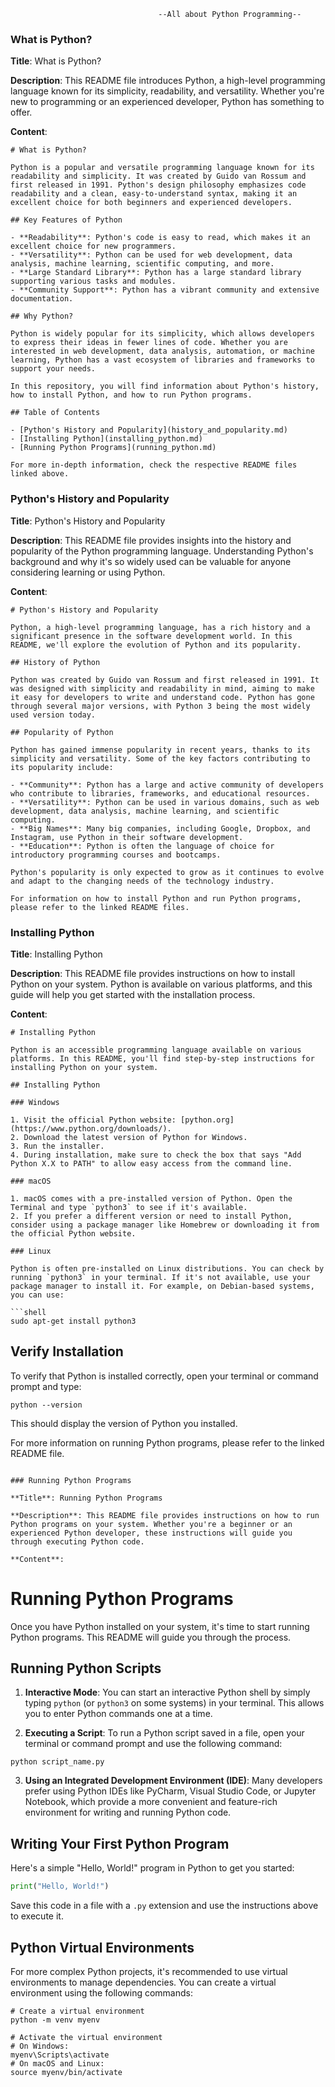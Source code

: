                                      --All about Python Programming--

### What is Python?

**Title**: What is Python?

**Description**: This README file introduces Python, a high-level programming language known for its simplicity, readability, and versatility. Whether you're new to programming or an experienced developer, Python has something to offer.

**Content**:
```
# What is Python?

Python is a popular and versatile programming language known for its readability and simplicity. It was created by Guido van Rossum and first released in 1991. Python's design philosophy emphasizes code readability and a clean, easy-to-understand syntax, making it an excellent choice for both beginners and experienced developers.

## Key Features of Python

- **Readability**: Python's code is easy to read, which makes it an excellent choice for new programmers.
- **Versatility**: Python can be used for web development, data analysis, machine learning, scientific computing, and more.
- **Large Standard Library**: Python has a large standard library supporting various tasks and modules.
- **Community Support**: Python has a vibrant community and extensive documentation.

## Why Python?

Python is widely popular for its simplicity, which allows developers to express their ideas in fewer lines of code. Whether you are interested in web development, data analysis, automation, or machine learning, Python has a vast ecosystem of libraries and frameworks to support your needs.

In this repository, you will find information about Python's history, how to install Python, and how to run Python programs.

## Table of Contents

- [Python's History and Popularity](history_and_popularity.md)
- [Installing Python](installing_python.md)
- [Running Python Programs](running_python.md)

For more in-depth information, check the respective README files linked above.
```

### Python's History and Popularity

**Title**: Python's History and Popularity

**Description**: This README file provides insights into the history and popularity of the Python programming language. Understanding Python's background and why it's so widely used can be valuable for anyone considering learning or using Python.

**Content**:
```
# Python's History and Popularity

Python, a high-level programming language, has a rich history and a significant presence in the software development world. In this README, we'll explore the evolution of Python and its popularity.

## History of Python

Python was created by Guido van Rossum and first released in 1991. It was designed with simplicity and readability in mind, aiming to make it easy for developers to write and understand code. Python has gone through several major versions, with Python 3 being the most widely used version today.

## Popularity of Python

Python has gained immense popularity in recent years, thanks to its simplicity and versatility. Some of the key factors contributing to its popularity include:

- **Community**: Python has a large and active community of developers who contribute to libraries, frameworks, and educational resources.
- **Versatility**: Python can be used in various domains, such as web development, data analysis, machine learning, and scientific computing.
- **Big Names**: Many big companies, including Google, Dropbox, and Instagram, use Python in their software development.
- **Education**: Python is often the language of choice for introductory programming courses and bootcamps.

Python's popularity is only expected to grow as it continues to evolve and adapt to the changing needs of the technology industry.

For information on how to install Python and run Python programs, please refer to the linked README files.
```

### Installing Python

**Title**: Installing Python

**Description**: This README file provides instructions on how to install Python on your system. Python is available on various platforms, and this guide will help you get started with the installation process.

**Content**:
```
# Installing Python

Python is an accessible programming language available on various platforms. In this README, you'll find step-by-step instructions for installing Python on your system.

## Installing Python

### Windows

1. Visit the official Python website: [python.org](https://www.python.org/downloads/).
2. Download the latest version of Python for Windows.
3. Run the installer.
4. During installation, make sure to check the box that says "Add Python X.X to PATH" to allow easy access from the command line.

### macOS

1. macOS comes with a pre-installed version of Python. Open the Terminal and type `python3` to see if it's available.
2. If you prefer a different version or need to install Python, consider using a package manager like Homebrew or downloading it from the official Python website.

### Linux

Python is often pre-installed on Linux distributions. You can check by running `python3` in your terminal. If it's not available, use your package manager to install it. For example, on Debian-based systems, you can use:

```shell
sudo apt-get install python3
```

## Verify Installation

To verify that Python is installed correctly, open your terminal or command prompt and type:

```shell
python --version
```

This should display the version of Python you installed.

For more information on running Python programs, please refer to the linked README file.
```

### Running Python Programs

**Title**: Running Python Programs

**Description**: This README file provides instructions on how to run Python programs on your system. Whether you're a beginner or an experienced Python developer, these instructions will guide you through executing Python code.

**Content**:
```
# Running Python Programs

Once you have Python installed on your system, it's time to start running Python programs. This README will guide you through the process.

## Running Python Scripts

1. **Interactive Mode**: You can start an interactive Python shell by simply typing `python` (or `python3` on some systems) in your terminal. This allows you to enter Python commands one at a time.

2. **Executing a Script**: To run a Python script saved in a file, open your terminal or command prompt and use the following command:

```shell
python script_name.py
```

3. **Using an Integrated Development Environment (IDE)**: Many developers prefer using Python IDEs like PyCharm, Visual Studio Code, or Jupyter Notebook, which provide a more convenient and feature-rich environment for writing and running Python code.

## Writing Your First Python Program

Here's a simple "Hello, World!" program in Python to get you started:

```python
print("Hello, World!")
```

Save this code in a file with a `.py` extension and use the instructions above to execute it.

## Python Virtual Environments

For more complex Python projects, it's recommended to use virtual environments to manage dependencies. You can create a virtual environment using the following commands:

```shell
# Create a virtual environment
python -m venv myenv

# Activate the virtual environment
# On Windows:
myenv\Scripts\activate
# On macOS and Linux:
source myenv/bin/activate
```



